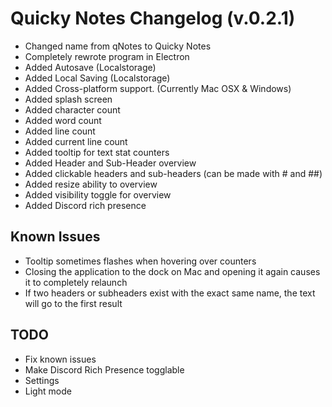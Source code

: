 # Quicky Notes Changelog (v.0.2.1)
 - Changed name from qNotes to Quicky Notes
 - Completely rewrote program in Electron
 - Added Autosave (Localstorage)
 - Added Local Saving (Localstorage)
 - Added Cross-platform support. (Currently Mac OSX & Windows)
 - Added splash screen
 - Added character count
 - Added word count
 - Added line count
 - Added current line count
 - Added tooltip for text stat counters
 - Added Header and Sub-Header overview
 - Added clickable headers and sub-headers (can be made with # and ##)
 - Added resize ability to overview
 - Added visibility toggle for overview
 - Added Discord rich presence
 
 ## Known Issues
  - Tooltip sometimes flashes when hovering over counters
  - Closing the application to the dock on Mac and opening it again causes it to completely relaunch
  - If two headers or subheaders exist with the exact same name, the text will go to the first result
  
  ## TODO
   - Fix known issues
   - Make Discord Rich Presence togglable
   - Settings
   - Light mode
